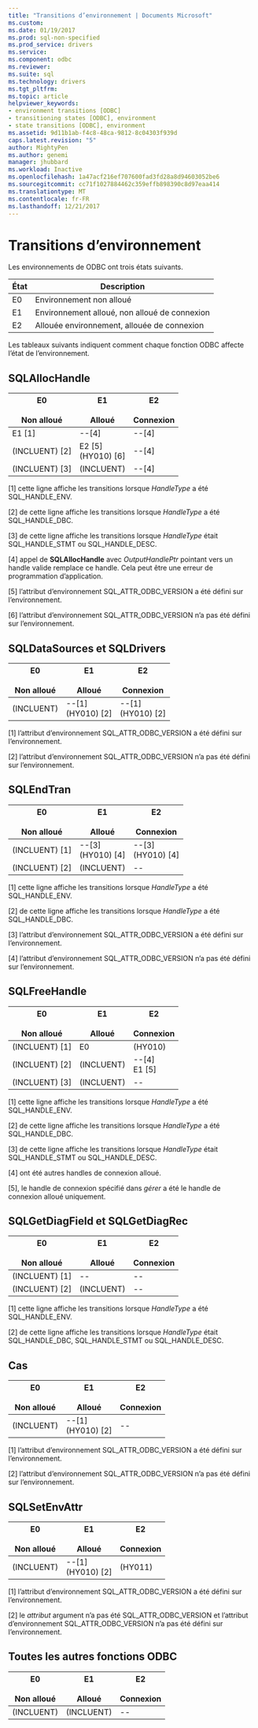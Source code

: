 ```yaml
---
title: "Transitions d’environnement | Documents Microsoft"
ms.custom: 
ms.date: 01/19/2017
ms.prod: sql-non-specified
ms.prod_service: drivers
ms.service: 
ms.component: odbc
ms.reviewer: 
ms.suite: sql
ms.technology: drivers
ms.tgt_pltfrm: 
ms.topic: article
helpviewer_keywords:
- environment transitions [ODBC]
- transitioning states [ODBC], environment
- state transitions [ODBC], environment
ms.assetid: 9d11b1ab-f4c8-48ca-9812-8c04303f939d
caps.latest.revision: "5"
author: MightyPen
ms.author: genemi
manager: jhubbard
ms.workload: Inactive
ms.openlocfilehash: 1a47acf216ef707600fad3fd28a8d94603052be6
ms.sourcegitcommit: cc71f1027884462c359effb898390c8d97eaa414
ms.translationtype: MT
ms.contentlocale: fr-FR
ms.lasthandoff: 12/21/2017
---
```

# <a name="environment-transitions"></a>Transitions d’environnement
Les environnements de ODBC ont trois états suivants.  
  
|État|Description|  
|-----------|-----------------|  
|E0|Environnement non alloué|  
|E1|Environnement alloué, non alloué de connexion|  
|E2|Allouée environnement, allouée de connexion|  
  
 Les tableaux suivants indiquent comment chaque fonction ODBC affecte l’état de l’environnement.  
  
## <a name="sqlallochandle"></a>SQLAllocHandle  
  
|E0<br /><br /> Non alloué|E1<br /><br /> Alloué|E2<br /><br /> Connexion|  
|------------------------|----------------------|-----------------------|  
|E1 [1]|--[4]|--[4]|  
|(INCLUENT) [2]|E2 [5]<br />(HY010) [6]|--[4]|  
|(INCLUENT) [3]|(INCLUENT)|--[4]|  
  
 [1] cette ligne affiche les transitions lorsque *HandleType* a été SQL_HANDLE_ENV.  
  
 [2] de cette ligne affiche les transitions lorsque *HandleType* a été SQL_HANDLE_DBC.  
  
 [3] de cette ligne affiche les transitions lorsque *HandleType* était SQL_HANDLE_STMT ou SQL_HANDLE_DESC.  
  
 [4] appel de **SQLAllocHandle** avec *OutputHandlePtr* pointant vers un handle valide remplace ce handle. Cela peut être une erreur de programmation d’application.  
  
 [5] l’attribut d’environnement SQL_ATTR_ODBC_VERSION a été défini sur l’environnement.  
  
 [6] l’attribut d’environnement SQL_ATTR_ODBC_VERSION n’a pas été défini sur l’environnement.  
  
## <a name="sqldatasources-and-sqldrivers"></a>SQLDataSources et SQLDrivers  
  
|E0<br /><br /> Non alloué|E1<br /><br /> Alloué|E2<br /><br /> Connexion|  
|------------------------|----------------------|-----------------------|  
|(INCLUENT)|--[1]<br />(HY010) [2]|--[1]<br />(HY010) [2]|  
  
 [1] l’attribut d’environnement SQL_ATTR_ODBC_VERSION a été défini sur l’environnement.  
  
 [2] l’attribut d’environnement SQL_ATTR_ODBC_VERSION n’a pas été défini sur l’environnement.  
  
## <a name="sqlendtran"></a>SQLEndTran  
  
|E0<br /><br /> Non alloué|E1<br /><br /> Alloué|E2<br /><br /> Connexion|  
|------------------------|----------------------|-----------------------|  
|(INCLUENT) [1]|--[3]<br />(HY010) [4]|--[3]<br />(HY010) [4]|  
|(INCLUENT) [2]|(INCLUENT)|--|  
  
 [1] cette ligne affiche les transitions lorsque *HandleType* a été SQL_HANDLE_ENV.  
  
 [2] de cette ligne affiche les transitions lorsque *HandleType* a été SQL_HANDLE_DBC.  
  
 [3] l’attribut d’environnement SQL_ATTR_ODBC_VERSION a été défini sur l’environnement.  
  
 [4] l’attribut d’environnement SQL_ATTR_ODBC_VERSION n’a pas été défini sur l’environnement.  
  
## <a name="sqlfreehandle"></a>SQLFreeHandle  
  
|E0<br /><br /> Non alloué|E1<br /><br /> Alloué|E2<br /><br /> Connexion|  
|------------------------|----------------------|-----------------------|  
|(INCLUENT) [1]|E0|(HY010)|  
|(INCLUENT) [2]|(INCLUENT)|--[4]<br />E1 [5]|  
|(INCLUENT) [3]|(INCLUENT)|--|  
  
 [1] cette ligne affiche les transitions lorsque *HandleType* a été SQL_HANDLE_ENV.  
  
 [2] de cette ligne affiche les transitions lorsque *HandleType* a été SQL_HANDLE_DBC.  
  
 [3] de cette ligne affiche les transitions lorsque *HandleType* était SQL_HANDLE_STMT ou SQL_HANDLE_DESC.  
  
 [4] ont été autres handles de connexion alloué.  
  
 [5], le handle de connexion spécifié dans *gérer* a été le handle de connexion alloué uniquement.  
  
## <a name="sqlgetdiagfield-and-sqlgetdiagrec"></a>SQLGetDiagField et SQLGetDiagRec  
  
|E0<br /><br /> Non alloué|E1<br /><br /> Alloué|E2<br /><br /> Connexion|  
|------------------------|----------------------|-----------------------|  
|(INCLUENT) [1]|--|--|  
|(INCLUENT) [2]|(INCLUENT)|--|  
  
 [1] cette ligne affiche les transitions lorsque *HandleType* a été SQL_HANDLE_ENV.  
  
 [2] de cette ligne affiche les transitions lorsque *HandleType* était SQL_HANDLE_DBC, SQL_HANDLE_STMT ou SQL_HANDLE_DESC.  
  
## <a name="sqlgetenvattr"></a>Cas  
  
|E0<br /><br /> Non alloué|E1<br /><br /> Alloué|E2<br /><br /> Connexion|  
|------------------------|----------------------|-----------------------|  
|(INCLUENT)|--[1]<br />(HY010) [2]|--|  
  
 [1] l’attribut d’environnement SQL_ATTR_ODBC_VERSION a été défini sur l’environnement.  
  
 [2] l’attribut d’environnement SQL_ATTR_ODBC_VERSION n’a pas été défini sur l’environnement.  
  
## <a name="sqlsetenvattr"></a>SQLSetEnvAttr  
  
|E0<br /><br /> Non alloué|E1<br /><br /> Alloué|E2<br /><br /> Connexion|  
|------------------------|----------------------|-----------------------|  
|(INCLUENT)|--[1]<br />(HY010) [2]|(HY011)|  
  
 [1] l’attribut d’environnement SQL_ATTR_ODBC_VERSION a été défini sur l’environnement.  
  
 [2] le *attribut* argument n’a pas été SQL_ATTR_ODBC_VERSION et l’attribut d’environnement SQL_ATTR_ODBC_VERSION n’a pas été défini sur l’environnement.  
  
## <a name="all-other-odbc-functions"></a>Toutes les autres fonctions ODBC  
  
|E0<br /><br /> Non alloué|E1<br /><br /> Alloué|E2<br /><br /> Connexion|  
|------------------------|----------------------|-----------------------|  
|(INCLUENT)|(INCLUENT)|--|
